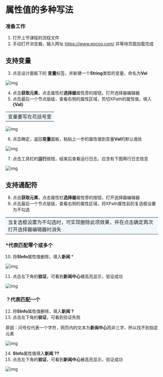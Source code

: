 # 属性值的多种写法

### 准备工作
1.  打开上节课程的流程文件
2. 手动打开浏览器，输入网址 https://www.encoo.com/ 并等待页面加载完成

## 支持变量
3. 点击设计面板下的 **变量**标签，并新建一个**String**类型的变量，命名为**Val**

![img](https://docimages.blob.core.chinacloudapi.cn/images/Amanda/Tutorial/Selector/Val.png)

4. 点击**获取元素**，点击属性栏**选择器**属性旁的按钮，打开选择器编辑器
5. 点击最后一个节点层级，查看右侧的属性区域，剪切XPath的属性值，填入 **{Val}**

<table><td bgcolor=	#F0F8FF>变量要写在花括号里</td></table>

![img](https://docimages.blob.core.chinacloudapi.cn/images/Amanda/Tutorial/Selector/Val3.png)

6. 点击确定，返回**变量**面板，粘贴上一步的属性值到变量**Val**的默认值处


![img](https://docimages.blob.core.chinacloudapi.cn/images/Amanda/Tutorial/Selector/Val2.png)

7. 点击工具栏的**运行**按钮，结束后查看运行日志，应含有下图两行日志信息

![img](https://docimages.blob.core.chinacloudapi.cn/images/Amanda/Tutorial/Selector/result2.png)

## 支持通配符
8. 点击**获取元素**，点击属性栏**选择器**属性旁的按钮，打开选择器编辑器
9. 点击最后一个节点层级，查看右侧的属性区域，将XPath属性前的复选框设置为不勾选
<table><td bgcolor=	#F0F8FF>当复选框设置为不勾选时，可实现删除此项效果，并在点击确定再次打开选择器编辑器时消失</td></table>

###  *代表匹配零个或多个

10. 将**SInfo**属性值删除，填入**新闻** *

![img](https://docimages.blob.core.chinacloudapi.cn/images/Amanda/Tutorial/Selector/Wildcard.png)

11. 点击左下角的**验证**，可看到**新闻中心**被高亮显示，验证成功

![img](https://docimages.blob.core.chinacloudapi.cn/images/Amanda/Tutorial/Selector/highlight.png)

###  ？代表匹配一个
12. 将**SInfo**属性值删除，填入**新闻** **?**
13. 点击左下角的**验证**，可看到验证失败

原因：问号仅代表一个字符，网页内的文本为**新闻中心**而非三字，所以找不到指定元素

![img](https://docimages.blob.core.chinacloudapi.cn/images/Amanda/Tutorial/Selector/validate1.png)

14. **SInfo**属性值填入**新闻** **??**
15. 点击左下角的**验证**，可看到**新闻中心**被高亮显示，验证成功

![img](https://docimages.blob.core.chinacloudapi.cn/images/Amanda/Tutorial/Selector/highlight.png)